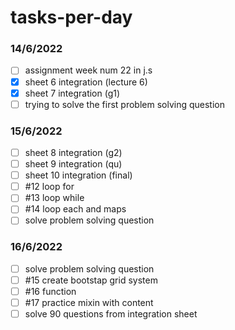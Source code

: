 # tasks-per-day
### 14/6/2022
- [ ] assignment week num 22 in j.s
- [x] sheet 6 integration (lecture 6)
- [x] sheet 7 integration (g1)
- [ ] trying to solve the first problem solving question
### 15/6/2022
- [ ] sheet 8 integration (g2)
- [ ] sheet 9 integration (qu)
- [ ] sheet 10 integration (final)
- [ ] #12 loop for
- [ ] #13 loop while 
- [ ] #14 loop each and maps
- [ ] solve problem solving question 
### 16/6/2022
- [ ] solve problem solving question 
- [ ] #15 create bootstap grid system
- [ ] #16 function
- [ ] #17 practice mixin with content
- [ ] solve 90 questions from integration sheet
